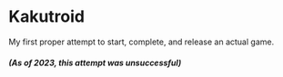 # Kakutroid
My first proper attempt to start, complete, and release an actual game.

##### (As of 2023, this attempt was unsuccessful)
